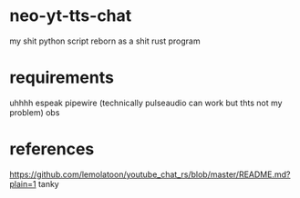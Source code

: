 # neo-yt-tts-chat
my shit python script reborn as a shit rust program
# requirements
uhhhh
espeak
pipewire (technically pulseaudio can work but thts not my problem)
obs

# references
https://github.com/lemolatoon/youtube_chat_rs/blob/master/README.md?plain=1
tanky
